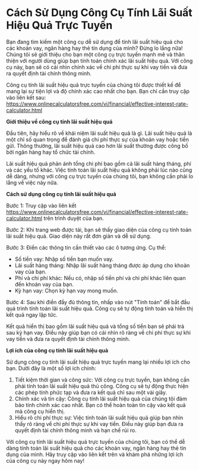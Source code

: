 Cách Sử Dụng Công Cụ Tính Lãi Suất Hiệu Quả Trực Tuyến
======================================================

Bạn đang tìm kiếm một công cụ dễ sử dụng để tính lãi suất hiệu quả cho các khoản vay, ngân hàng hay thẻ tín dụng của mình? Đừng lo lắng nữa! Chúng tôi sẽ giới thiệu cho bạn một công cụ trực tuyến mạnh mẽ và thân thiện với người dùng giúp bạn tính toán chính xác lãi suất hiệu quả. Với công cụ này, bạn sẽ có cái nhìn chính xác về chi phí thực sự khi vay tiền và đưa ra quyết định tài chính thông minh.

Công cụ tính lãi suất hiệu quả trực tuyến của chúng tôi được thiết kế để mang lại sự tiện lợi và độ chính xác cao nhất cho bạn. Bạn chỉ cần truy cập vào liên kết sau: <https://www.onlinecalculatorsfree.com/vi/financial/effective-interest-rate-calculator.html>

**Giới thiệu về công cụ tính lãi suất hiệu quả**

Đầu tiên, hãy hiểu rõ về khái niệm lãi suất hiệu quả là gì. Lãi suất hiệu quả là một chỉ số quan trọng để đánh giá chi phí thực sự của khoản vay hoặc tiền gửi. Thông thường, lãi suất hiệu quả cao hơn lãi suất thường được công bố bởi ngân hàng hay tổ chức tài chính.

Lãi suất hiệu quả phản ánh tổng chi phí bao gồm cả lãi suất hàng tháng, phí và các yếu tố khác. Việc tính toán lãi suất hiệu quả không phải lúc nào cũng dễ dàng, nhưng với công cụ trực tuyến của chúng tôi, bạn không cần phải lo lắng về việc này nữa.

**Cách sử dụng công cụ tính lãi suất hiệu quả**

Bước 1: Truy cập vào liên kết <https://www.onlinecalculatorsfree.com/vi/financial/effective-interest-rate-calculator.html> trên trình duyệt của bạn.

Bước 2: Khi trang web được tải, bạn sẽ thấy giao diện của công cụ tính toán lãi suất hiệu quả. Giao diện này rất đơn giản và dễ sử dụng.

Bước 3: Điền các thông tin cần thiết vào các ô tương ứng. Cụ thể:

- Số tiền vay: Nhập số tiền bạn muốn vay.
- Lãi suất hàng tháng: Nhập lãi suất hàng tháng được áp dụng cho khoản vay của bạn.
- Phí và chi phí khác: Nếu có, nhập số tiền phí và chi phí khác liên quan đến khoản vay của bạn.
- Kỳ hạn vay: Chọn kỳ hạn vay mong muốn.

Bước 4: Sau khi điền đầy đủ thông tin, nhấp vào nút "Tính toán" để bắt đầu quá trình tính toán lãi suất hiệu quả. Công cụ sẽ tự động tính toán và hiển thị kết quả ngay lập tức.

Kết quả hiển thị bao gồm lãi suất hiệu quả và tổng số tiền bạn sẽ phải trả sau kỳ hạn vay. Điều này giúp bạn có cái nhìn rõ ràng về chi phí thực sự khi vay tiền và đưa ra quyết định tài chính thông minh.

**Lợi ích của công cụ tính lãi suất hiệu quả**

Sử dụng công cụ tính lãi suất hiệu quả trực tuyến mang lại nhiều lợi ích cho bạn. Dưới đây là một số lợi ích chính:

1. Tiết kiệm thời gian và công sức: Với công cụ trực tuyến, bạn không cần phải tính toán lãi suất hiệu quả thủ công. Công cụ sẽ tự động thực hiện các phép tính phức tạp và đưa ra kết quả chỉ sau một vài giây.
2. Chính xác và tin cậy: Công cụ tính lãi suất hiệu quả của chúng tôi đảm bảo tính chính xác cao nhất. Bạn có thể hoàn toàn tin cậy vào kết quả mà công cụ hiển thị.
3. Hiểu rõ chi phí thực sự: Việc tính toán lãi suất hiệu quả giúp bạn nhìn thấy rõ ràng về chi phí thực sự khi vay tiền. Điều này giúp bạn đưa ra quyết định tài chính thông minh và hạn chế rủi ro.

Với công cụ tính lãi suất hiệu quả trực tuyến của chúng tôi, bạn có thể dễ dàng tính toán lãi suất hiệu quả cho các khoản vay, ngân hàng hay thẻ tín dụng của mình. Hãy truy cập vào liên kết trên và khám phá những lợi ích của công cụ này ngay hôm nay!